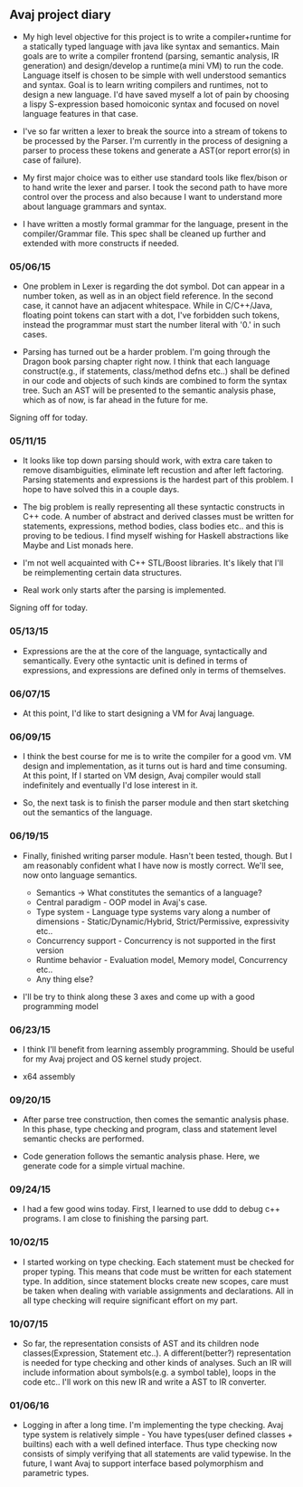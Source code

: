 ##  Avaj project diary

*   My high level objective for this project is to write a compiler+runtime for
a statically typed language with java like syntax and semantics. Main goals are
to write a compiler frontend (parsing, semantic analysis, IR generation) and
design/develop a runtime(a mini VM) to run the code. Language itself is chosen
to be simple with well understood semantics and syntax. Goal is to learn
writing compilers and runtimes, not to design a new language. I'd have saved
myself a lot of pain by choosing a lispy S-expression based homoiconic syntax
and focused on novel language features in that case.

*   I've so far written a lexer to break the source into a stream of tokens to
be processed by the Parser. I'm currently in the process of designing a parser
to process these tokens and generate a AST(or report error(s) in case of
failure).

*   My first major choice was to either use standard tools like flex/bison or
to hand write the lexer and parser. I took the second path to have more control
over the process and also because I want to understand more about language
grammars and syntax.

*   I have written a mostly formal grammar for the language, present in the
compiler/Grammar file. This spec shall be cleaned up further and extended with
more constructs if needed.

### 05/06/15

*   One problem in Lexer is regarding the dot symbol. Dot can appear in a number
token, as well as in an object field reference. In the second case, it cannot
have an adjacent whitespace. While in C/C++/Java, floating point tokens can
start with a dot, I've forbidden such tokens, instead the programmar
must start the number literal with '0.' in such cases. 
 
*   Parsing has turned out be a harder problem. I'm going through the
Dragon book parsing chapter right now. I think that each language
construct(e.g., if statements, class/method defns etc..) shall be defined in
our code and objects of such kinds are combined to form the syntax tree. Such
an AST will be presented to the semantic analysis phase, which as of now, is
far ahead in the future for me.

Signing off for today.

### 05/11/15

*   It looks like top down parsing should work, with extra care taken to remove
disambiguities, eliminate left recustion and after left factoring. Parsing
statements and expressions is the hardest part of this problem. I hope to have
solved this in a couple days.

*   The big problem is really representing all these syntactic constructs in
C++ code. A number of abstract and derived classes must be written for
statements, expressions, method bodies, class bodies etc.. and this is proving
to be tedious. I find myself wishing for Haskell abstractions like Maybe and
List monads here.

*   I'm not well acquainted with C++ STL/Boost libraries. It's likely that I'll
be reimplementing certain data structures.

*   Real work only starts after the parsing is implemented. 

Signing off for today.

### 05/13/15

*   Expressions are the at the core of the language, syntactically and
semantically. Every othe syntactic unit is defined in terms of expressions, and
expressions are defined only in terms of themselves.

### 06/07/15

*   At this point, I'd like to start designing a VM for Avaj language.

### 06/09/15

*   I think the best course for me is to write the compiler for a good vm. VM design
and implementation, as it turns out is hard and time consuming. At this point, If I
started on VM design, Avaj compiler would stall indefinitely and eventually I'd lose
interest in it.

*   So, the next task is to finish the parser module and then start sketching out the
semantics of the language.

### 06/19/15

*   Finally, finished writing parser module. Hasn't been tested, though. But I
am reasonably confident what I have now is mostly correct. We'll see, now onto
language semantics.

    *   Semantics -> What constitutes the semantics of a language?
    *   Central paradigm - OOP model in Avaj's case. 
    *   Type system - Language type systems vary along a number of dimensions -
        Static/Dynamic/Hybrid, Strict/Permissive, expressivity etc..
    *   Concurrency support - Concurrency is not supported in the first version
    *   Runtime behavior - Evaluation model, Memory model, Concurrency etc..
    *   Any thing else?

*   I'll be try to think along these 3 axes and come up with a good programming
model

### 06/23/15

*   I think I'll benefit from learning assembly programming. Should be useful
for my Avaj project and OS kernel study project.

*   x64 assembly

### 09/20/15

*   After parse tree construction, then comes the semantic analysis phase. In
this phase, type checking and program, class and statement level semantic checks
are performed.

*   Code generation follows the semantic analysis phase. Here, we generate code
for a simple virtual machine.

### 09/24/15

*   I had a few good wins today. First, I learned to use ddd to debug c++
programs. I am close to finishing the parsing part.

### 10/02/15

*   I started working on type checking. Each statement must be checked for
proper typing. This means that code must be written for each statement type. In
addition, since statement blocks create new scopes, care must be taken when
dealing with variable assignments and declarations. All in all type checking
will require significant effort on my part.

### 10/07/15

*   So far, the representation consists of AST and its children node
classes(Expression, Statement etc..). A different(better?) representation is
needed for type checking and other kinds of analyses. Such an IR will include
information about symbols(e.g. a symbol table), loops in the code etc.. I'll
work on this new IR and write a AST to IR converter.

### 01/06/16 

*   Logging in after a long time. I'm implementing the type checking. Avaj type
system is relatively simple - You have types(user defined classes + builtins)
each with a well defined interface. Thus type checking now consists of simply
verifying that all statements are valid typewise. In the future, I want Avaj to
support interface based polymorphism and parametric types.
